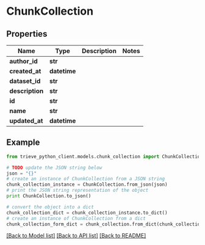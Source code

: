 # ChunkCollection


## Properties

Name | Type | Description | Notes
------------ | ------------- | ------------- | -------------
**author_id** | **str** |  | 
**created_at** | **datetime** |  | 
**dataset_id** | **str** |  | 
**description** | **str** |  | 
**id** | **str** |  | 
**name** | **str** |  | 
**updated_at** | **datetime** |  | 

## Example

```python
from trieve_python_client.models.chunk_collection import ChunkCollection

# TODO update the JSON string below
json = "{}"
# create an instance of ChunkCollection from a JSON string
chunk_collection_instance = ChunkCollection.from_json(json)
# print the JSON string representation of the object
print ChunkCollection.to_json()

# convert the object into a dict
chunk_collection_dict = chunk_collection_instance.to_dict()
# create an instance of ChunkCollection from a dict
chunk_collection_form_dict = chunk_collection.from_dict(chunk_collection_dict)
```
[[Back to Model list]](../README.md#documentation-for-models) [[Back to API list]](../README.md#documentation-for-api-endpoints) [[Back to README]](../README.md)


